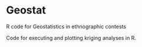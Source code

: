 Geostat
=======

R code for Geostatistics in ethnographic contests

Code for executing and plotting kriging analyses in R.
